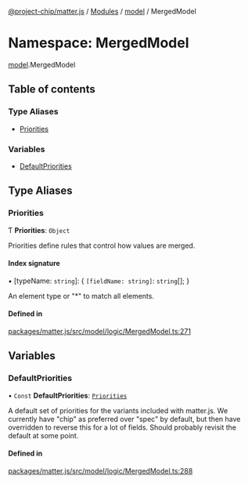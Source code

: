 [@project-chip/matter.js](../README.md) / [Modules](../modules.md) / [model](model.md) / MergedModel

# Namespace: MergedModel

[model](model.md).MergedModel

## Table of contents

### Type Aliases

- [Priorities](model.MergedModel.md#priorities)

### Variables

- [DefaultPriorities](model.MergedModel.md#defaultpriorities)

## Type Aliases

### Priorities

Ƭ **Priorities**: `Object`

Priorities define rules that control how values are merged.

#### Index signature

▪ [typeName: `string`]: \{ `[fieldName: string]`: `string`[];  }

An element type or "*" to match all elements.

#### Defined in

[packages/matter.js/src/model/logic/MergedModel.ts:271](https://github.com/project-chip/matter.js/blob/5f71eedebdb9fa54338bde320c311bb359b7455d/packages/matter.js/src/model/logic/MergedModel.ts#L271)

## Variables

### DefaultPriorities

• `Const` **DefaultPriorities**: [`Priorities`](model.MergedModel.md#priorities)

A default set of priorities for the variants included with matter.js. We currently have "chip" as preferred over
"spec" by default, but then have overridden to reverse this for a lot of fields.  Should probably revisit the
default at some point.

#### Defined in

[packages/matter.js/src/model/logic/MergedModel.ts:288](https://github.com/project-chip/matter.js/blob/5f71eedebdb9fa54338bde320c311bb359b7455d/packages/matter.js/src/model/logic/MergedModel.ts#L288)
